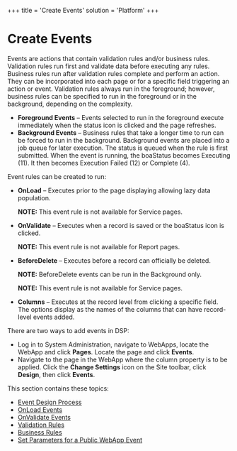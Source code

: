 +++
title = 'Create Events'
solution = 'Platform'
+++

# Create Events

Events are actions that contain validation rules and/or business rules.
Validation rules run first and validate data before executing any rules.
Business rules run after validation rules complete and perform an
action. They can be incorporated into each page or for a specific field
triggering an action or event. Validation rules always run in the
foreground; however, business rules can be specified to run in the
foreground or in the background, depending on the complexity.

  - **Foreground Events** – Events selected to run in the foreground
    execute immediately when the status icon is clicked and the page
    refreshes.
  - **Background Events** – Business rules that take a longer time to
    run can be forced to run in the background. Background events are
    placed into a job queue for later execution. The status is queued
    when the rule is first submitted. When the event is running, the
    boaStatus becomes Executing (11). It then becomes Execution Failed
    (12) or Complete (4).

Event rules can be created to run:

  - **OnLoad** – Executes prior to the page displaying allowing lazy
    data population.
    
    **NOTE:** This event rule is not available for Service pages.

  - **OnValidate** – Executes when a record is saved or the boaStatus
    icon is clicked.
    
    **NOTE:** This event rule is not available for Report pages.

  - **BeforeDelete** – Executes before a record can officially be
    deleted.
    
    **NOTE:** BeforeDelete events can be run in the Background only.
    
    **NOTE:** This event rule is not available for Service pages.

  - **Columns** – Executes at the record level from clicking a specific
    field. The options display as the names of the columns that can have
    record-level events added.

There are two ways to add events in DSP:

  - Log in to System Administration, navigate to WebApps, locate the
    WebApp and click **Pages**. Locate the page and click **Events**.
  - Navigate to the page in the WebApp where the column property is to
    be applied. Click the **Change Settings** icon on the Site toolbar,
    click **Design**, then click **Events**.

This section contains these topics:

  - [Event Design Process](Event_Design_Process)
  - [OnLoad Events](OnLoad_Events)
  - [OnValidate Events](OnValidate_Events)
  - [Validation Rules](ValidationRules)
  - [Business Rules](Business_Rules)
  - [Set Parameters for a Public WebApp Event](Set_Param_Public)
